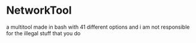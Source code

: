 # NetworkTool
a multitool made in bash with 41 different options and i am not responsible for the illegal stuff that you do
